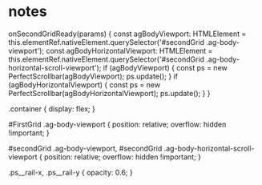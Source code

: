 # notes
onSecondGridReady(params) {
    const agBodyViewport: HTMLElement = this.elementRef.nativeElement.querySelector('#secondGrid .ag-body-viewport');
    const agBodyHorizontalViewport: HTMLElement = this.elementRef.nativeElement.querySelector('#secondGrid .ag-body-horizontal-scroll-viewport');
    if (agBodyViewport) {
      const ps = new PerfectScrollbar(agBodyViewport);
      ps.update();
    }
    if (agBodyHorizontalViewport) {
      const ps = new PerfectScrollbar(agBodyHorizontalViewport);
      ps.update();
    }
  }
  
  .container {
  display: flex;
}

#FirstGrid .ag-body-viewport {
  position: relative;
  overflow: hidden !important;
}

#secondGrid .ag-body-viewport,
#secondGrid .ag-body-horizontal-scroll-viewport {
  position: relative;
  overflow: hidden !important;
}

.ps__rail-x,
.ps__rail-y {
  opacity: 0.6;
}
